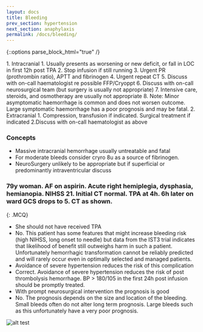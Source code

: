 ```yaml
---
layout: docs
title: Bleeding
prev_section: hypertension
next_section: anaphylaxis
permalink: /docs/bleeding/
---
```


{::options parse_block_html="true" /}
<div class="note info">
1. Intracranial 
	1. Usually presents as worsening  or new deficit, or fall in LOC in first 12h post TPA 
	2. Stop infusion if still running 
	3. Urgent PR (prothrombin ratio), APTT and fibrinogen 
	4. Urgent repeat CT 
	5. Discuss with on-call haematologist re possible FFP/Cryoppt 
	6. Discuss with on-call neurosurgical team (but surgery is usually not appropriate) 
	7. Intensive care, steroids, and osmotherapy are usually not appropriate 
	8. Note: Minor asymptomatic haemorrhage is common and does not worsen outcome. Large symptomatic haemorrhage has a poor prognosis and may be fatal. 
2. Extracranial 
	1. Compression, transfusion if indicated. Surgical treatment if indicated 
	2.Discuss with on-call haematologist as above 
</div>

### Concepts

* Massive intracranial hemorrhage usually untreatable and fatal
* For moderate bleeds consider cryro 8u as a source of fibrinogen. 
* NeuroSurgery unlikely to be appropriate but if superficial or predominantly intraventricular discuss 

### 79y woman. AF on aspirin. Acute right hemiplegia, dysphasia, hemianopia. NIHSS 21. Initial CT normal. TPA at 4h. 6h later on ward GCS drops to 5. CT as shown.
{: .MCQ}
 
* She should not have received TPA 
* No. This patient has some features that might increase bleeding risk (high NIHSS, long onset to needle) but data from the IST3 trial indicates that likelihood of benefit still outweighs harm in such a patient. Unfortunately hemorrhagic transformation cannot be reliably predicted and will rarely occur even in optimally selected and managed patients.
* Avoidance of severe hypertension reduces the risk of this complication
* Correct. Avoidance of severe hypertension reduces the risk of post thrombolysis hemorrhage. BP > 180/105 in the first 24h post infusion should be promptly treated. 
* With prompt neurosurgical intervention the prognosis is good
* No. The prognosis depends on the size and location of the bleeding. Small bleeds often do not alter long term prognosis. Large bleeds such as this unfortunately have a very poor prognosis.

![alt test]({{site.url}}/img/complicationsbleedct.jpg) 
